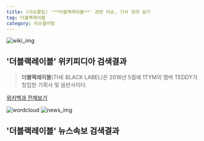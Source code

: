 ```yaml
---
title: (이슈클립) '**더블랙레이블**' 관련 이슈, 기사 모아 보기
tag: 더블랙레이블
category: 이슈클리핑
---
```

![wiki_img](https://user-images.githubusercontent.com/42597476/44503234-41136a80-a6d0-11e8-9071-6fc6418eafe4.png)
## **'**더블랙레이블**'** 위키피디아 검색결과
>**더블랙레이블**(THE BLACK LABEL)은 2016년 5월에 1TYM의 멤버 TEDDY가 창립한 기획사 및 음반사이다.

<a href="https://ko.wikipedia.org/wiki/더블랙레이블" target="_blank">위키백과 전체보기</a>

![wordcloud](https://s3.ap-northeast-2.amazonaws.com/lyrics101-wordcloud/2018-09-23-1537698306.png)
![news_img](https://user-images.githubusercontent.com/42597476/44507050-1206f400-a6e4-11e8-8d98-7ffbfebb353f.png)
## **'**더블랙레이블**'** 뉴스속보 검색결과

